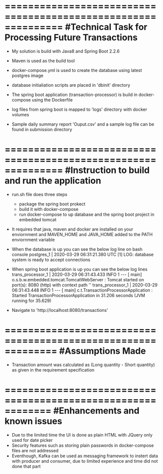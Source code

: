 ==============================================================
#Technical Task for Processing Future Transactions
==============================================================
*  My solution is build with Java8 and Spring Boot 2.2.6
*  Maven is used as the build tool

*  docker-compose.yml is used to create the database using latest postgres image
*  database initialiation scripts are placed in 'dbinit' directory

*  The spring boot application (transaction-processor) is build in docker-compose using the Dockerfile
*  log files from spring boot is mapped to 'logs' directory with docker volumes

*  Sample daily summary report 'Ouput.csv' and a sample log file can be found in submission directory

==============================================================
#Instruction to build and run the application
==============================================================
*  run.sh file does three steps
    - package the spring boot prokect
	- build it with docker-compose
	- run docker-compose to up database and the spring boot project in embedded tomcat

* It requires that java, maven and docker are installed on your enviornment and MAVEN_HOME and JAVA_HOME added to the PATH enviornment variable

* When the database is up you can see the below log line on bash console
	postgres_1         | 2020-03-29 06:31:21.380 UTC [1] LOG:  database system is ready to accept connections

* When spring boot application is up you can see the below log lines
    trans_processor_1  | 2020-03-29 06:31:43.433  INFO 1 --- [           main] o.s.b.w.embedded.tomcat.TomcatWebServer  : Tomcat started on port(s): 8080 (http) with context path ''
    trans_processor_1  | 2020-03-29 06:31:43.448  INFO 1 --- [           main] c.t.TransactionProcessorApplication      : Started TransactionProcessorApplication in 31.206 seconds (JVM running for 35.629)

* Navigate to 'http://localhost:8080/transactions'


=============================================================
#Assumptions Made
=============================================================
*  Transaction amount was calculated as (Long quantity - Short quantity) as given in the requirement specification

============================================================
#Enhancements and known issues
============================================================
* Due to the limited time the UI is done as plain HTML with JQuery only used for date picker
* Security features such as storing plain passwords in docker-compose files are not addressed
* Eventhough, Kafka can be used as messaging framework to instert data with producer and consumer, due to limited experience and time did not done that part


